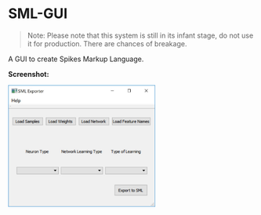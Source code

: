 # SML-GUI

> Note: Please note that this system is still in its infant stage, do not use it for production. There are chances of breakage.

A GUI to create Spikes Markup Language.

**Screenshot:**

<img src="https://github.com/akshaybabloo/SML-GUI/raw/master/images/gui.JPG" width="300">